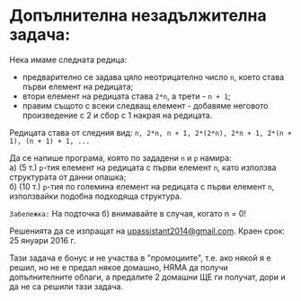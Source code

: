 # Допълнителна незадължителна задача:

Нека имаме следната редица: 
* предварително се задава цяло неотрицателно число ```n```, което става първи елемент на редицата;
* втори елемент на редицата става ```2*n```, а трети - ```n + 1```;
* правим същото с всеки следващ елемент - добавяме неговото произведение с 2 и сбор с 1 накрая на редицата.

Редицата става от следния вид: ```n, 2*n, n + 1, 2*(2*n), 2*n + 1, 2*(n + 1), (n + 1) + 1, ...```

Да се напише програма, която по зададени ```n``` и ```p``` намира:<br>
а) (5 т.) ```p```-тия елемент на редицата с първи елемент ```n```, като използва структурата от данни опашка;<br>
б) (10 т.) ```p```-тия по големина елемент на редицата с първи елемент ```n```, използвайки подобна подходяща структура.<br>

```Забележка:``` На подточка б) внимавайте в случая, когато n = 0!

Решенията да се изпращат на upassistant2014@gmail.com.
Краен срок: 25 януари 2016 г.

Тази задача е бонус и не участва в "промоциите", т.е. ако някой я е решил, но не е предал някое домашно, НЯМА да получи допълнителните облаги, а предалите 2 домашни ЩЕ ги получат, дори и да не са решили тази задача.